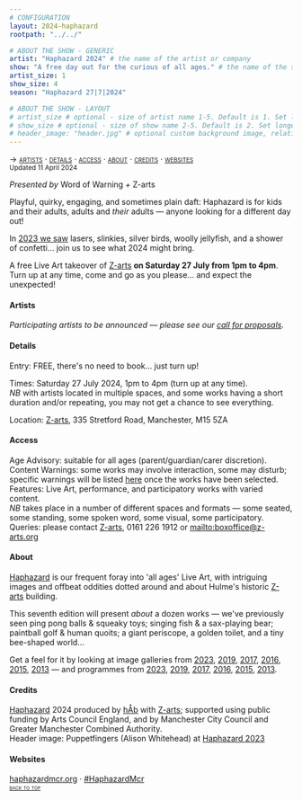 ```yaml
---
# CONFIGURATION
layout: 2024-haphazard
rootpath: "../../"

# ABOUT THE SHOW - GENERIC
artist: "Haphazard 2024" # the name of the artist or company
show: "A free day out for the curious of all ages." # the name of the show
artist_size: 1
show_size: 4
season: "Haphazard 27|7|2024"

# ABOUT THE SHOW - LAYOUT
# artist_size # optional - size of artist name 1-5. Default is 1. Set longer names to lower values
# show_size # optional - size of show name 2-5. Default is 2. Set longer names to lower values
# header_image: "header.jpg" # optional custom background image, relative to current page
---
```

<span style='font-variant: small-caps'>→ [artists](/current/2024-haphazard/#artists) · [details](/current/2024-haphazard/#details) · [access](/current/2024-haphazard/#access) · [about](/current/2024-haphazard/#about) · [credits](/current/2024-haphazard/#credits) · [websites](/current/2024-haphazard/#websites)</span><br><small>Updated 11 April 2024</small>        
        
*Presented by* Word of Warning *+* Z-arts           
         
Playful, quirky, engaging, and sometimes plain daft: Haphazard is for kids and their adults, adults and *their* adults — anyone looking for a different day out!         
         
In [2023 we saw](/galleries/2023-haphazard) lasers, slinkies, silver birds, woolly jellyfish, and a shower of confetti… join us to see what 2024 might bring.         
          
A free Live Art takeover of <a href="https://z-arts.org/events/haphazard-2024" target="_blank">Z-arts</a> **on Saturday 27 July from 1pm to 4pm**. Turn up at any time, come and go as you please… and expect the unexpected!         
         
#### Artists         
*Participating artists to be announced — please see our <a href="https://haphazard.posthaven.com" target="_blank">call for proposals</a>.*         
         
#### Details         
Entry: FREE, there's no need to book… just turn up!         
         
Times: Saturday 27 July 2024, 1pm to 4pm (turn up at any time).<br>*NB* with artists located in multiple spaces, and some works having a short duration and/or repeating, you may not get a chance to see everything.          
          
Location: <a href="https://z-arts.org/home/your-visit-to-z-arts/getting-here" target="_blank">Z-arts</a>, 335 Stretford Road, Manchester, M15 5ZA          
         
#### Access         
Age Advisory: suitable for all ages (parent/guardian/carer discretion).<br>Content Warnings: some works may involve interaction, some may disturb; specific warnings will be listed [here](/warnings) once the works have been selected.<br>Features: Live Art, performance, and participatory works with varied content.<br>*NB* takes place in a number of different spaces and formats — some seated, some standing, some spoken word, some visual, some participatory.<br>Queries: please contact <a href="https://z-arts.org/home/your-visit-to-z-arts/access" target="_blank">Z-arts</a>, 0161 226 1912 or <mailto:boxoffice@z-arts.org>        
         
#### About         
[Haphazard](/hab/haphazard) is our frequent foray into 'all ages' Live Art, with intriguing images and offbeat oddities dotted around and about Hulme's historic <a href="https://www.z-arts.org/about-us" target="_blank">Z-arts</a> building.         
         
This seventh edition will present *about* a dozen works — we've previously seen ping pong balls & squeaky toys; singing fish & a sax-playing bear; paintball golf & human quoits; a giant periscope, a golden toilet, and a tiny bee-shaped world…        
        
Get a feel for it by looking at image galleries from [2023](/galleries/2023-haphazard), [2019](/galleries/2019-haphazard), [2017](/galleries/2017-haphazard), [2016](/galleries/2016-haphazard), [2015](/galleries/2015-haphazard), [2013](/galleries//2013-haphazard) — and programmes from [2023](/archive/2023-haphazard/programme), [2019](/archive/2019-haphazard/programme), [2017](/archive/2017-haphazard/programme), [2016](/archive/2016-haphazard/programme), [2015](/archive/2015-haphazard), [2013](/archive/2013-spring/haphazard).
         
#### Credits                 
[Haphazard](/hab/haphazard) 2024 produced by [hÅb](/hab) with <a href="https://z-arts.org" target="_blank">Z-arts</a>; supported using public funding by Arts Council England, and by Manchester City Council and Greater Manchester Combined Authority.<br>Header image: Puppetfingers (Alison Whitehead) at [Haphazard 2023](/archive/2023-haphazard)          
        
#### Websites         
<a href="http://haphazardmcr.org" target="_blank">haphazardmcr.org</a> · <a href="https://twitter.com/hashtag/HaphazardMcr" target="_blank">#HaphazardMcr</a>         
<small><span style='font-variant: small-caps'>[back to top](/current/2024-haphazard)</span></small>
